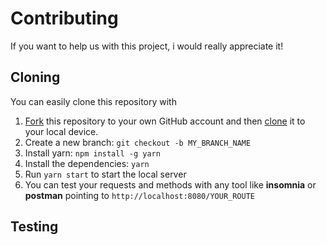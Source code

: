 # Contributing
If you want to help us with this project, i would really appreciate it!

## Cloning
You can easily clone this repository with

1. [Fork](https://help.github.com/articles/fork-a-repo/) this repository to your own GitHub account and then [clone](https://help.github.com/articles/cloning-a-repository/) it to your local device.
2. Create a new branch: `git checkout -b MY_BRANCH_NAME`
3. Install yarn: `npm install -g yarn`
4. Install the dependencies: `yarn`
5. Run `yarn start` to start the local server
6. You can test your requests and methods with any tool like **insomnia** or **postman** pointing to `http://localhost:8080/YOUR_ROUTE`

## Testing